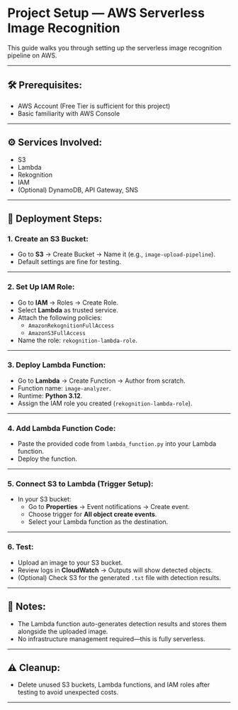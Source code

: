 # Project Setup — AWS Serverless Image Recognition

This guide walks you through setting up the serverless image recognition pipeline on AWS.

---

## 🛠️ Prerequisites:
- AWS Account (Free Tier is sufficient for this project)
- Basic familiarity with AWS Console

---

## ⚙️ Services Involved:
- S3
- Lambda
- Rekognition
- IAM
- (Optional) DynamoDB, API Gateway, SNS

---

## 🚀 Deployment Steps:

### 1. Create an S3 Bucket:
- Go to **S3** → Create Bucket → Name it (e.g., `image-upload-pipeline`).
- Default settings are fine for testing.

---

### 2. Set Up IAM Role:
- Go to **IAM** → Roles → Create Role.
- Select **Lambda** as trusted service.
- Attach the following policies:
  - `AmazonRekognitionFullAccess`
  - `AmazonS3FullAccess`
- Name the role: `rekognition-lambda-role`.

---

### 3. Deploy Lambda Function:
- Go to **Lambda** → Create Function → Author from scratch.
- Function name: `image-analyzer`.
- Runtime: **Python 3.12**.
- Assign the IAM role you created (`rekognition-lambda-role`).

---

### 4. Add Lambda Function Code:
- Paste the provided code from `lambda_function.py` into your Lambda function.
- Deploy the function.

---

### 5. Connect S3 to Lambda (Trigger Setup):
- In your S3 bucket:
  - Go to **Properties** → Event notifications → Create event.
  - Choose trigger for **All object create events**.
  - Select your Lambda function as the destination.

---

### 6. Test:
- Upload an image to your S3 bucket.
- Review logs in **CloudWatch** → Outputs will show detected objects.
- (Optional) Check S3 for the generated `.txt` file with detection results.

---

## 📝 Notes:
- The Lambda function auto-generates detection results and stores them alongside the uploaded image.
- No infrastructure management required—this is fully serverless.

---

## ⚠️ Cleanup:
- Delete unused S3 buckets, Lambda functions, and IAM roles after testing to avoid unexpected costs.

---

